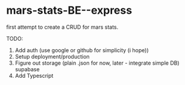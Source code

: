 # mars-stats-BE--express
first attempt to create a CRUD for mars stats.

TODO:
1. Add auth (use google or github for simplicity (i hope))
2. Setup deployment/production
3. Figure out storage (plain .json for now, later - integrate simple DB) supabase
4. Add Typescript
